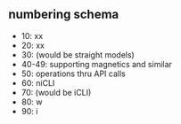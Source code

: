 ## numbering schema

  - 10:    xx
  - 20:    xx
  - 30:    (would be straight models)
  - 40-49: supporting magnetics and similar
  - 50:    operations thru API calls
  - 60:    niCLI
  - 70:    (would be iCLI)
  - 80:    w
  - 90:    i
